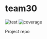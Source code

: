 # team30
![test](https://code.harvard.edu/CS107/team30/actions/workflows/test.yml/badge.svg)
![coverage](https://code.harvard.edu/CS107/team30/actions/workflows/coverage.yml/badge.svg)

Project repo
